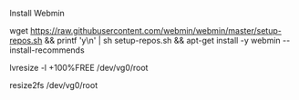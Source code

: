 Install Webmin

wget https://raw.githubusercontent.com/webmin/webmin/master/setup-repos.sh && printf 'y\n' | sh setup-repos.sh && apt-get install -y webmin --install-recommends

lvresize -l +100%FREE /dev/vg0/root

resize2fs /dev/vg0/root
